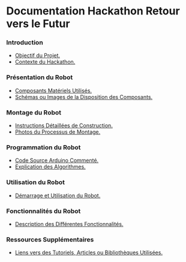 <h1 align="left">Documentation Hackathon Retour vers le Futur</h1>

<h3>Introduction</h3>
<ul>
  <li><a href="./pages/01-Introduction.md#objectif-du-projet">Objectif du Projet.</a></li>
  <li><a href="./pages/01-Introduction.md#contexte-du-hackathon">Contexte du Hackathon.</a></li>
</ul>
  
<h3>Présentation du Robot</h3>
<ul>
  <li><a href="./pages/02-Présentation-Robot.md#composants-matériels-utilisés">Composants Matériels Utilisés.</a></li>
  <li><a href="./pages/02-Présentation-Robot.md#schémas-ou-images-de-la-disposition-des-composants">Schémas ou Images de la Disposition des Composants.</a></li>
</ul>

<h3>Montage du Robot</h3>
<ul>
  <li><a href="./pages/03-Montage-Robot.md#">Instructions Détaillées de Construction.</a></li>
  <li><a href="./pages/03-Montage-Robot.md#">Photos du Processus de Montage.</a></li>
</ul>

<h3>Programmation du Robot</h3>
<ul>
  <li><a href="./pages/04-Programmation-Robot.md#">Code Source Arduino Commenté.</a></li>
  <li><a href="./pages/04-Programmation-Robot.md#">Explication des Algorithmes.</a></li>
</ul>

<h3>Utilisation du Robot</h3>
<ul>
  <li><a href="./pages/05-Utilisation-Robot.md#">Démarrage et Utilisation du Robot.</a></li>
</ul>

<h3>Fonctionnalités du Robot</h3>
<ul>
  <li><a href="./pages/06-Fonctionnalités-Robot.md#">Description des Différentes Fonctionnalités.</a></li>
</ul>

<h3>Ressources Supplémentaires</h3>
<ul>
  <li><a href="./pages/07-Ressources-Supplémentaires.md">Liens vers des Tutoriels, Articles ou Bibliothèques Utilisées.</a></li>
</ul>
